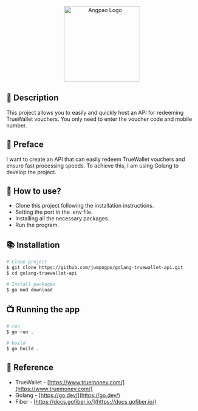 <p align="center">
  <a href="https://www.truemoney.com/" target="blank"><img src="https://www.truemoney.com/wp-content/uploads/2022/01/truemoneywallet-sendgift-hongbao-20220125-icon-2.png" width="200" height="200" alt="Angpao Logo" /></a>
</p>

## 👋 Description
This project allows you to easily and quickly host an API for redeeming TrueWallet vouchers. You only need to enter the voucher code and mobile number.

## 🧃 Preface

<p>I want to create an API that can easily redeem TrueWallet vouchers and ensure fast processing speeds. To achieve this, I am using Golang to develop the project.</p>

## 📝 How to use?

- Clone this project following the installation instructions.
- Setting the port in the .env file.
- Installing all the necessary packages.
- Run the program.

## 📚 Installation

```bash
# Clone project
$ git clone https://github.com/jumpogpo/golang-truewallet-api.git
$ cd golang-truewallet-api

# Install packages
$ go mod download
```

## 📺 Running the app

```bash
# run
$ go run .

# build
$ go build .
```

## 🤝 Reference

- TrueWallet - [https://www.truemoney.com/](https://www.truemoney.com/)
- Golang - [https://go.dev/](https://go.dev/)
- Fiber - [https://docs.gofiber.io/](https://docs.gofiber.io/)